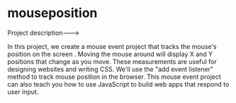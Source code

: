 # mouseposition
Project description--->

In this project, we create a mouse event project that tracks the mouse's position on the screen
. Moving the mouse around will display X and Y positions that change as you move.
These measurements are useful for designing websites and writing CSS. We'll use the "add event listener" method to track mouse position in the browser. 
This mouse event project can also teach you how to use JavaScript to build web apps that respond to user input.
